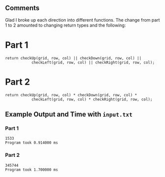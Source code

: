 ## Comments
Glad I broke up each direction into different functions. The change from part 1 to 2 amounted to changing return types and the following:
# Part 1
```
return checkUp(grid, row, col) || checkDown(grid, row, col) ||
            checkLeft(grid, row, col) || checkRight(grid, row, col);
```
# Part 2
```
return checkUp(grid, row, col) * checkDown(grid, row, col) *
            checkLeft(grid, row, col) * checkRight(grid, row, col);
```

## Example Output and Time with `input.txt`

### Part 1
```
1533
Program took 0.914000 ms
```
### Part 2
```
345744
Program took 1.700000 ms
```
